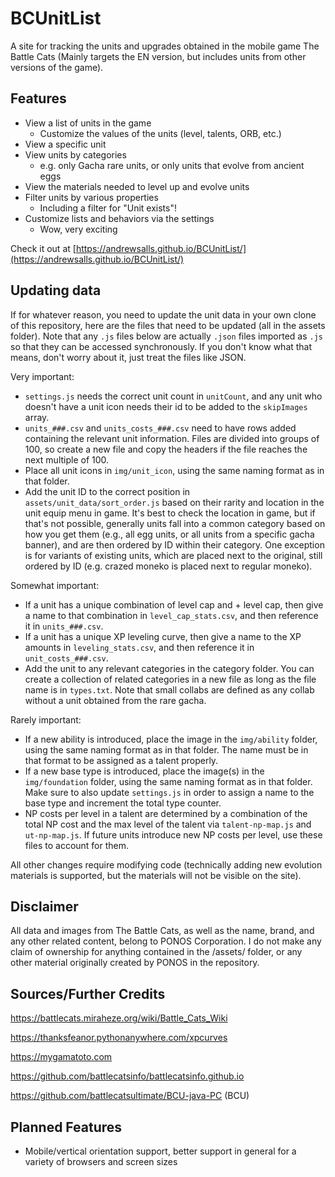 # BCUnitList

A site for tracking the units and upgrades obtained in the mobile game The Battle Cats (Mainly targets the EN version, but includes units from other versions of the game).

## Features

- View a list of units in the game
  - Customize the values of the units (level, talents, ORB, etc.)
- View a specific unit
- View units by categories
  - e.g. only Gacha rare units, or only units that evolve from ancient eggs
- View the materials needed to level up and evolve units
- Filter units by various properties
  - Including a filter for "Unit exists"!
- Customize lists and behaviors via the settings
  - Wow, very exciting

Check it out at [https://andrewsalls.github.io/BCUnitList/](https://andrewsalls.github.io/BCUnitList/)

## Updating data

If for whatever reason, you need to update the unit data in your own clone of this repository, here are the files that need to be updated (all in the assets folder). Note that any ```.js``` files below are actually ```.json``` files imported as ```.js``` so that they can be accessed synchronously. If you don't know what that means, don't worry about it, just treat the files like JSON.

Very important:

- ```settings.js``` needs the correct unit count in ```unitCount```, and any unit who doesn't have a unit icon needs their id to be added to the ```skipImages``` array.
- ```units_###.csv``` and ```units_costs_###.csv``` need to have rows added containing the relevant unit information. Files are divided into groups of 100, so create a new file and copy the headers if the file reaches the next multiple of 100.
- Place all unit icons in ```img/unit_icon```, using the same naming format as in that folder.
- Add the unit ID to the correct position in ```assets/unit_data/sort_order.js``` based on their rarity and location in the unit equip menu in game. It's best to check the location in game, but if that's not possible, generally units fall into a common category based on how you get them (e.g., all egg units, or all units from a specific gacha banner), and are then ordered by ID within their category. One exception is for variants of existing units, which are placed next to the original, still ordered by ID (e.g. crazed moneko is placed next to regular moneko).

Somewhat important:

- If a unit has a unique combination of level cap and + level cap, then give a name to that combination in ```level_cap_stats.csv```, and then reference it in ```units_###.csv```.
- If a unit has a unique XP leveling curve, then give a name to the XP amounts in ```leveling_stats.csv```, and then reference it in ```unit_costs_###.csv```.
- Add the unit to any relevant categories in the category folder. You can create a collection of related categories in a new file as long as the file name is in ```types.txt```. Note that small collabs are defined as any collab without a unit obtained from the rare gacha.

Rarely important:

- If a new ability is introduced, place the image in the ```img/ability``` folder, using the same naming format as in that folder. The name must be in that format to be assigned as a talent properly.
- If a new base type is introduced, place the image(s) in the ```img/foundation``` folder, using the same naming format as in that folder. Make sure to also update ```settings.js``` in order to assign a name to the base type and increment the total type counter.
- NP costs per level in a talent are determined by a combination of the total NP cost and the max level of the talent via ```talent-np-map.js``` and ```ut-np-map.js```. If future units introduce new NP costs per level, use these files to account for them.

All other changes require modifying code (technically adding new evolution materials is supported, but the materials will not be visible on the site).

## Disclaimer

All data and images from The Battle Cats, as well as the name, brand, and any other related content, belong to PONOS Corporation. I do not make any claim of ownership for anything contained in the /assets/ folder, or any other material originally created by PONOS in the repository.

## Sources/Further Credits

<https://battlecats.miraheze.org/wiki/Battle_Cats_Wiki>

<https://thanksfeanor.pythonanywhere.com/xpcurves>

<https://mygamatoto.com>

<https://github.com/battlecatsinfo/battlecatsinfo.github.io>

<https://github.com/battlecatsultimate/BCU-java-PC> (BCU)

## Planned Features

- Mobile/vertical orientation support, better support in general for a variety of browsers and screen sizes
